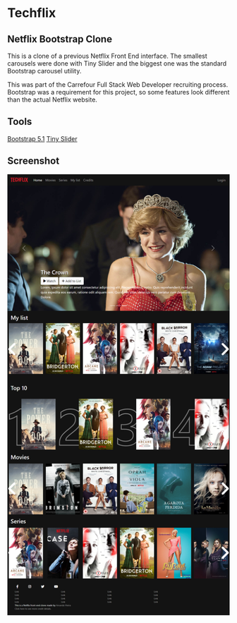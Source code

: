 # Techflix
## Netflix Bootstrap Clone

This is a clone of a previous Netflix Front End interface. The smallest carousels were done with Tiny Slider and the biggest one was the standard Bootstrap carousel utility.

This was part of the Carrefour Full Stack Web Developer recruiting process. Bootstrap was a requirement for this project, so some features look different than the actual Netflix website.

## Tools
<a href="https://getbootstrap.com/docs/5.1/getting-started/introduction/">Bootstrap 5.1</a>
<a href="https://github.com/ganlanyuan/tiny-slider">Tiny Slider</a>

## Screenshot
![Screenshot of Netflix Bootstrap clone project](img/screenshot-techflix.png?raw=true "Screenshot Techflix")

